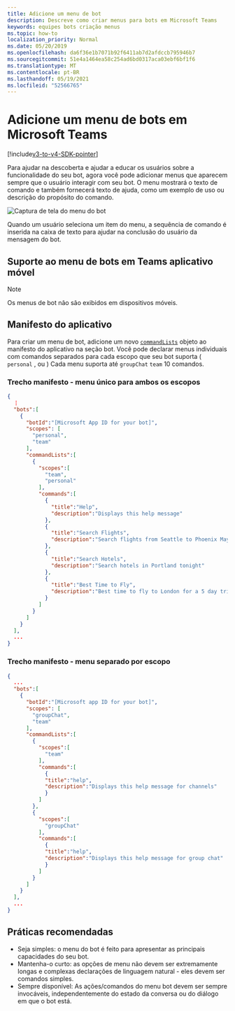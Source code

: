 ```yaml
---
title: Adicione um menu de bot
description: Descreve como criar menus para bots em Microsoft Teams
keywords: equipes bots criação menus
ms.topic: how-to
localization_priority: Normal
ms.date: 05/20/2019
ms.openlocfilehash: da6f36e1b7071b92f6411ab7d2afdccb795946b7
ms.sourcegitcommit: 51e4a1464ea58c254ad6bd0317aca03ebf6bf1f6
ms.translationtype: MT
ms.contentlocale: pt-BR
ms.lasthandoff: 05/19/2021
ms.locfileid: "52566765"
---
```

# <a name="add-a-bot-menu-in-microsoft-teams"></a>Adicione um menu de bots em Microsoft Teams

[!include[v3-to-v4-SDK-pointer](~/includes/v3-to-v4-pointer-bots.md)]

Para ajudar na descoberta e ajudar a educar os usuários sobre a funcionalidade do seu bot, agora você pode adicionar menus que aparecem sempre que o usuário interagir com seu bot. O menu mostrará o texto de comando e também fornecerá texto de ajuda, como um exemplo de uso ou descrição do propósito do comando.

![Captura de tela do menu do bot](~/assets/images/bots/bot-menus-bot-menu-sample.png)

Quando um usuário seleciona um item do menu, a sequência de comando é inserida na caixa de texto para ajudar na conclusão do usuário da mensagem do bot.

## <a name="bot-menu-support-on-teams-mobile-app"></a>Suporte ao menu de bots em Teams aplicativo móvel
> [!NOTE] 
> Os menus de bot não são exibidos em dispositivos móveis.

## <a name="app-manifest"></a>Manifesto do aplicativo

Para criar um menu de bot, adicione um novo [`commandLists`](~/resources/schema/manifest-schema.md#botscommandlists) objeto ao manifesto do aplicativo na seção bot. Você pode declarar menus individuais com comandos separados para cada escopo que seu bot suporta ( `personal` , ou ) Cada menu suporta até `groupChat` `team` 10 comandos.

### <a name="manifest-excerpt---single-menu-for-both-scopes"></a>Trecho manifesto - menu único para ambos os escopos

```json
{
  ⋮
  "bots":[
    {
      "botId":"[Microsoft App ID for your bot]",
      "scopes": [
        "personal",
        "team"
      ],
      "commandLists":[
        {
          "scopes":[
            "team",
            "personal"
          ],
          "commands":[
            {
              "title":"Help",
              "description":"Displays this help message"
            },
            {
              "title":"Search Flights",
              "description":"Search flights from Seattle to Phoenix May 2-5 departing after 3pm"
            },
            {
              "title":"Search Hotels",
              "description":"Search hotels in Portland tonight"
            },
            {
              "title":"Best Time to Fly",
              "description":"Best time to fly to London for a 5 day trip this summer"
            }
          ]
        }
      ]
    }
  ],
  ...
}
```

### <a name="manifest-excerpt---separate-menu-per-scope"></a>Trecho manifesto - menu separado por escopo

```json
{
  ...
  "bots":[
    {
      "botId":"[Microsoft app ID for your bot]",
      "scopes": [
        "groupChat",
        "team"
      ],
      "commandLists":[
        {
          "scopes":[
            "team"
          ],
          "commands":[
            {
            "title":"help",
            "description":"Displays this help message for channels"
            }
          ]
        },
        {
          "scopes":[
            "groupChat"
          ],
          "commands":[
            {
            "title":"help",
            "description":"Displays this help message for group chat"
            }
          ]
        }
      ]
    }
  ],
  ...
}
```

## <a name="best-practices"></a>Práticas recomendadas

* Seja simples: o menu do bot é feito para apresentar as principais capacidades do seu bot.
* Mantenha-o curto: as opções de menu não devem ser extremamente longas e complexas declarações de linguagem natural - eles devem ser comandos simples.
* Sempre disponível: As ações/comandos do menu bot devem ser sempre invocáveis, independentemente do estado da conversa ou do diálogo em que o bot está.
